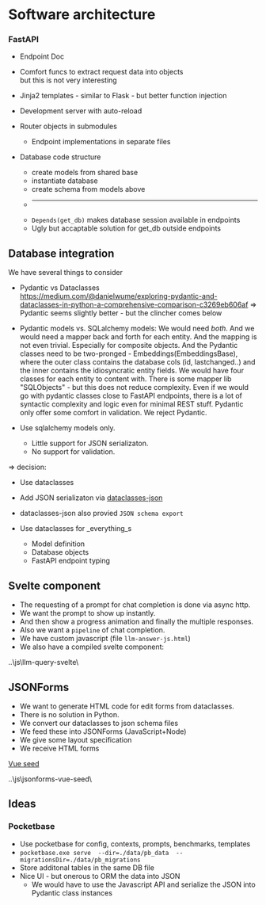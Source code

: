 #  Software architecture

### FastAPI

* Endpoint Doc
* Comfort funcs to extract request data into objects <br>
   but this is not very interesting

* Jinja2 templates - similar to Flask - but better function injection

* Development server with auto-reload

* Router objects in submodules
    * Endpoint implementations in separate files

* Database code structure
    * create models from shared base
    * instantiate database
    * create schema from models above
    * ---
    * `Depends(get_db)` makes database session available in endpoints
    * Ugly but accaptable solution for get_db outside endpoints




## Database integration

We have several things to consider

* Pydantic vs Dataclasses  <br>
https://medium.com/@danielwume/exploring-pydantic-and-dataclasses-in-python-a-comprehensive-comparison-c3269eb606af
=> Pydantic seems slightly better - but the clincher comes below

* Pydantic models vs. SQLalchemy models:
We would need *both*. And we would need a mapper back and forth for each entity.
And the mapping is not even trivial. Especially for composite objects.
And the Pydantic classes need to be two-pronged -  Embeddings(EmbeddingsBase),
  where the outer class contains the database cols (id, lastchanged..)
  and the inner contains the idiosyncratic entity fields.
  We would have four classes for each entity to content with.
  There is some mapper lib "SQLObjects" - but this does not reduce complexity.
  Even if we would go with pydantic classes close to FastAPI endpoints,
  there is a lot of syntactic complexity and logic even for minimal REST stuff.
  Pydantic only offer some comfort in validation. We reject Pydantic.

* Use sqlalchemy models only.  
  * Little support for JSON serializaton. 
  * No support for validation.

=> decision:

* Use dataclasses 
* Add JSON serializaton via [dataclasses-json](https://pypi.org/project/dataclasses-json/)
* dataclasses-json also provied `JSON schema export` 

* Use dataclasses for _everything_s
   * Model definition
   * Database objects
   * FastAPI endpoint typing



## Svelte component

* The requesting of a prompt for chat completion is done via async http.
* We want the prompt to show up instantly.
* And then show a progress animation and finally the multiple responses.
* Also we want a `pipeline` of chat completion.
* We have custom javascript (file `llm-answer-js.html`) 
* We also have a compiled svelte component:


..\js\llm-query-svelte\


## JSONForms

* We want to generate HTML code for edit forms from dataclasses.
* There is no solution in Python.
* We convert our dataclasses to json schema files
* We feed these into JSONForms (JavaScript+Node)
* We give some layout specification
* We receive HTML forms

[Vue seed](https://github.com/eclipsesource/jsonforms-vue-seed)

..\js\jsonforms-vue-seed\





## Ideas

### Pocketbase

* Use pocketbase for config, contexts, prompts, benchmarks, templates
* `pocketbase.exe serve  --dir=./data/pb_data  --migrationsDir=./data/pb_migrations`
* Store additonal tables in the same DB file
* Nice UI - but onerous to ORM the data into JSON
    * We would have to use the Javascript API and serialize the JSON into Pydantic class instances


